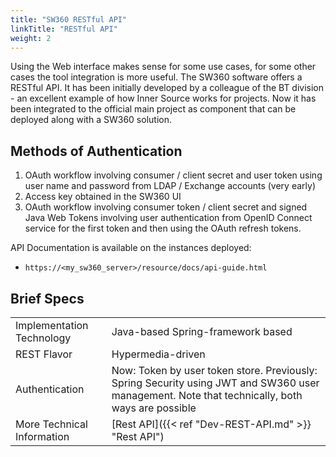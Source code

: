 ```yaml
---
title: "SW360 RESTful API"
linkTitle: "RESTful API"
weight: 2
---
```


Using the Web interface makes sense for some use cases, for some other cases the tool integration is more useful. The SW360 software offers a RESTful API. It has been initially developed by a colleague of the BT division - an excellent example of how Inner Source works for projects. Now it has been integrated to the official main project as component that can be deployed along with a SW360 solution.

## Methods of Authentication

1. OAuth workflow involving consumer / client secret and user token using user name and password from LDAP / Exchange accounts (very early)
2. Access key obtained in the SW360 UI
3. OAuth workflow involving consumer token / client secret and signed Java Web Tokens involving user authentication from OpenID Connect service for the first token and then using the OAuth refresh tokens.

API Documentation is available on the instances deployed:

- `https://<my_sw360_server>/resource/docs/api-guide.html`

## Brief Specs
| | |
| --- | --- |
| Implementation Technology	| Java-based Spring-framework based |
| REST Flavor |	Hypermedia-driven |
| Authentication | Now: Token by user token store. Previously: Spring Security using JWT and SW360 user management. Note that technically, both ways are possible |
|  More Technical Information | [Rest API]({{< ref "Dev-REST-API.md" >}} "Rest API") |
